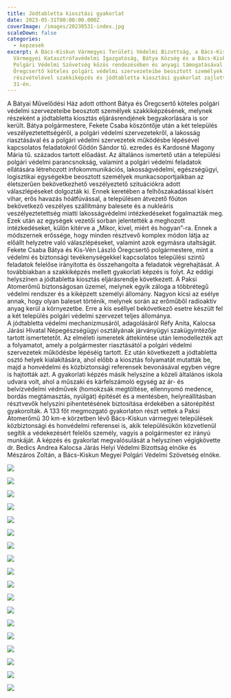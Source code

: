 ```yaml
---
title: Jódtabletta kiosztási gyakorlat
date: 2023-05-31T00:00:00.000Z
coverImage: /images/20230531-index.jpg
scaleDown: false
categories:
  - kepzesek
excerpt: A Bács-Kiskun Vármegyei Területi Védelmi Bizottság, a Bács-Kiskun
  Vármegyei Katasztrófavédelmi Igazgatóság, Bátya Község és a Bács-Kiskun Megyei
  Polgári Védelmi Szövetség közös rendezésében és anyagi támogatásával Bátya és
  Öregcsertő köteles polgári védelmi szervezeteibe beosztott személyek
  részvételével szakkiképzés és jódtabletta kiosztási gyakorlat zajlott május
  31-én.
---
```

A Bátyai Művelődési Ház adott otthont Bátya és Öregcsertő köteles polgári védelmi szervezeteibe beosztott személyek szakkiképzésének, melynek részeként a jódtabletta kiosztás eljárásrendjének begyakorlására is sor került. 
Bátya polgármestere, Fekete Csaba köszöntője után a két település veszélyeztetettségéről, a polgári védelmi szervezetekről, a lakosság riasztásával és a polgári védelmi szervezetek működésbe lépésével kapcsolatos feladatokról Gödön Sándor tű. ezredes és Kardosné Magony Mária tű. százados tartott előadást. Az általános ismertető után a települési polgári védelmi parancsnokság, valamint a polgári védelmi feladatok ellátására létrehozott infokommunikációs, lakosságvédelmi, egészségügyi, logisztikai egységekbe beosztott személyek munkacsoportjaikban az életszerűen bekövetkezhető veszélyeztető szituációkra adott válaszlépéseket dolgozták ki. Ennek keretében a felhőszakadással kísért vihar, erős havazás hóátfúvással, a településen átvezető főúton bekövetkező veszélyes szállítmány balesete és a nukleáris veszélyeztetettség miatti lakosságvédelmi intézkedéseket fogalmazták meg. Ezek után az egységek vezetői sorban jelentették a meghozott intézkedéseket, külön kitérve a „Mikor, kivel, miért és hogyan”-ra. Ennek a módszernek erőssége, hogy minden résztvevő komplex módon látja az előállt helyzetre való válaszlépéseket, valamint azok egymásra utaltságát. Fekete Csaba Bátya és Kis-Vén László Öregcsertő polgármestere, mint a védelmi és biztonsági tevékenységekkel kapcsolatos települési szintű feladatok felelőse irányította és összehangolta a feladatok végrehajtását.
A továbbiakban a szakkiképzés mellett gyakorlati képzés is folyt. Az eddigi helyszínen a jódtabletta kiosztás eljárásrendje következett. 
A Paksi Atomerőmű biztonságosan üzemel, melynek egyik záloga a többrétegű védelmi rendszer és a kiképzett személyi állomány. Nagyon kicsi az esélye annak, hogy olyan baleset történik, melynek során az erőműből radioaktív anyag kerül a környezetbe. Erre a kis eséllyel bekövetkező esetre készült fel a két település polgári védelmi szervezet teljes állománya.\
A jódtabletta védelmi mechanizmusáról, adagolásáról Réfy Anita, Kalocsa Járási Hivatal Népegészségügyi osztályának járványügyi szakügyintézője tartott ismertetetőt. Az elméleti ismeretek áttekintése után lemodellezték azt a folyamatot, amely a polgármester riasztásától a polgári védelmi szervezetek működésbe lépéséig tartott. Ez után következett a jódtabletta osztó helyek kialakítására, ahol előbb a kiosztás folyamatát mutatták be, majd a honvédelmi és közbiztonsági referensek bevonásával egyben végre is hajtották azt. 
A gyakorlati képzés másik helyszíne a közeli általános iskola udvara volt, ahol a műszaki és kárfelszámoló egység az ár- és belvízvédelmi védművek (homokzsák megtöltése, ellennyomó medence, bordás megtámasztás, nyúlgát) építését és a mentésben, helyreállításban résztvevők helyszíni pihentetésének biztosítása érdekében a sátorépítést gyakorolták.
A 133 főt megmozgató gyakorlaton részt vettek a Paksi Atomerőmű 30 km-e körzetben lévő Bács-Kiskun vármegyei települések közbiztonsági és honvédelmi referensei is, akik településükön közvetlenül segítik a védekezésért felelős személy, vagyis a polgármester ez irányú munkáját. 
A képzés és gyakorlat megvalósulását a helyszínen végigkövette dr. Bedics Andrea Kalocsa Járás Helyi Védelmi Bizottság elnöke és Mészáros Zoltán, a Bács-Kiskun Megyei Polgári Védelmi Szövetség elnöke. 

![](/images/20230531-1.jpg)

![](/images/20230531-2.jpg)

![](/images/20230531-3.jpg)

![](/images/20230531-4.jpg)

![](/images/20230531-5.jpg)

![](/images/20230531-6.jpg)

![](/images/20230531-7.jpg)

![](/images/20230531-8.jpg)

![](/images/20230531-9.jpg)

![](/images/20230531-10.jpg)

![](/images/20230531-11.jpg)

![](/images/20230531-12.jpg)

![](/images/20230531-13.jpg)

![](/images/20230531-14.jpg)

![](/images/20230531-15.jpg)

![](/images/20230531-16.jpg)

![](/images/20230531-17.jpg)

![](/images/20230531-18.jpg)
